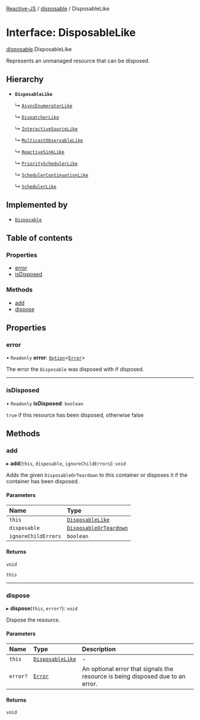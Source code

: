 [Reactive-JS](../README.md) / [disposable](../modules/disposable.md) / DisposableLike

# Interface: DisposableLike

[disposable](../modules/disposable.md).DisposableLike

Represents an unmanaged resource that can be disposed.

## Hierarchy

- **`DisposableLike`**

  ↳ [`AsyncEnumeratorLike`](asyncEnumerator.AsyncEnumeratorLike.md)

  ↳ [`DispatcherLike`](dispatcher.DispatcherLike.md)

  ↳ [`InteractiveSourceLike`](interactiveSource.InteractiveSourceLike.md)

  ↳ [`MulticastObservableLike`](observable.MulticastObservableLike.md)

  ↳ [`ReactiveSinkLike`](reactiveSink.ReactiveSinkLike.md)

  ↳ [`PrioritySchedulerLike`](scheduler.PrioritySchedulerLike.md)

  ↳ [`SchedulerContinuationLike`](scheduler.SchedulerContinuationLike.md)

  ↳ [`SchedulerLike`](scheduler.SchedulerLike.md)

## Implemented by

- [`Disposable`](../classes/disposable.Disposable.md)

## Table of contents

### Properties

- [error](disposable.DisposableLike.md#error)
- [isDisposed](disposable.DisposableLike.md#isdisposed)

### Methods

- [add](disposable.DisposableLike.md#add)
- [dispose](disposable.DisposableLike.md#dispose)

## Properties

### error

• `Readonly` **error**: [`Option`](../modules/option.md#option)<[`Error`](disposable.Error.md)\>

The error the `Disposable` was disposed with if disposed.

___

### isDisposed

• `Readonly` **isDisposed**: `boolean`

`true` if this resource has been disposed, otherwise false

## Methods

### add

▸ **add**(`this`, `disposable`, `ignoreChildErrors`): `void`

Adds the given `DisposableOrTeardown` to this container or disposes it if the container has been disposed.

#### Parameters

| Name | Type |
| :------ | :------ |
| `this` | [`DisposableLike`](disposable.DisposableLike.md) |
| `disposable` | [`DisposableOrTeardown`](../modules/disposable.md#disposableorteardown) |
| `ignoreChildErrors` | `boolean` |

#### Returns

`void`

`this`

___

### dispose

▸ **dispose**(`this`, `error?`): `void`

Dispose the resource.

#### Parameters

| Name | Type | Description |
| :------ | :------ | :------ |
| `this` | [`DisposableLike`](disposable.DisposableLike.md) | - |
| `error?` | [`Error`](disposable.Error.md) | An optional error that signals the resource is being disposed due to an error. |

#### Returns

`void`
